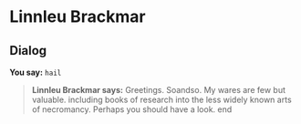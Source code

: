 # Linnleu Brackmar


## Dialog

**You say:** `hail`



>**Linnleu Brackmar says:** Greetings. Soandso.  My wares are few but valuable. including books of research into the less widely known arts of necromancy.  Perhaps you should have a look.
end





